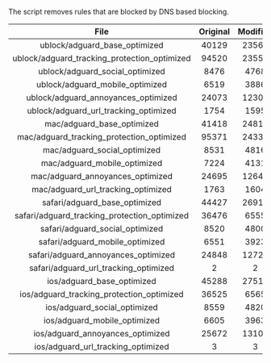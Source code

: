 The script removes rules that are blocked by DNS based blocking.


| File | Original | Modified |
|:----:|:-----:|:-----:|
| ublock/adguard_base_optimized | 40129 | 23560 |
| ublock/adguard_tracking_protection_optimized | 94520 | 23558 |
| ublock/adguard_social_optimized | 8476 | 4768 |
| ublock/adguard_mobile_optimized | 6519 | 3886 |
| ublock/adguard_annoyances_optimized | 24073 | 12308 |
| ublock/adguard_url_tracking_optimized | 1754 | 1595 |
| mac/adguard_base_optimized | 41418 | 24818 |
| mac/adguard_tracking_protection_optimized | 95371 | 24336 |
| mac/adguard_social_optimized | 8531 | 4816 |
| mac/adguard_mobile_optimized | 7224 | 4131 |
| mac/adguard_annoyances_optimized | 24695 | 12642 |
| mac/adguard_url_tracking_optimized | 1763 | 1604 |
| safari/adguard_base_optimized | 44427 | 26918 |
| safari/adguard_tracking_protection_optimized | 36476 | 6555 |
| safari/adguard_social_optimized | 8520 | 4800 |
| safari/adguard_mobile_optimized | 6551 | 3923 |
| safari/adguard_annoyances_optimized | 24848 | 12720 |
| safari/adguard_url_tracking_optimized | 2 | 2 |
| ios/adguard_base_optimized | 45288 | 27516 |
| ios/adguard_tracking_protection_optimized | 36525 | 6565 |
| ios/adguard_social_optimized | 8559 | 4820 |
| ios/adguard_mobile_optimized | 6605 | 3963 |
| ios/adguard_annoyances_optimized | 25672 | 13101 |
| ios/adguard_url_tracking_optimized | 3 | 3 |